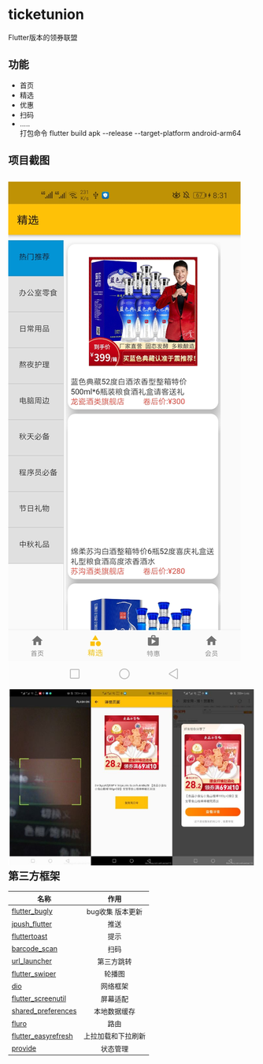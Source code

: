 ticketunion
==========
Flutter版本的领券联盟


功能
----------
* 首页<br>
* 精选<br>
* 优惠<br>
* 扫码<br>
* .....<br>
  打包命令   flutter build apk --release --target-platform android-arm64


项目截图
------------------
![avatar](/screenshots/2.jpg)
![avatar](/screenshots/11.jpg)
第三方框架
-----------------
| 名称        | 作用         |
| ------------- |:-------------:|
|  [ flutter_bugly](https://github.com/best-flutter/flutter_swiper)     |bug收集 版本更新 |
|  [jpush_flutter](https://github.com/best-flutter/flutter_swiper)     |推送 |
|  [ fluttertoast](https://github.com/best-flutter/flutter_swiper)     |提示 |
|  [ barcode_scan](https://girthub.com/best-flutter/flutter_swiper)     |扫码 |
|  [url_launcher](https://github.com/best-flutter/flutter_swiper)     |第三方跳转 |
|  [flutter_swiper](https://github.com/best-flutter/flutter_swiper)     |轮播图 |
|  [dio](https://github.com/flutterchina/dio)  | 网络框架      |
|  [flutter_screenutil](https://pub.dev/packages/flutter_screenutil)   | 屏幕适配    |
|  [shared_preferences](https://pub.dev/packages/shared_preferences)   | 本地数据缓存    |
|  [fluro](https://pub.dev/packages/fluro)   |  路由   |
|  [flutter_easyrefresh](https://pub.dev/packages/pull_to_refresh)   |  上拉加载和下拉刷新   |
|  [provide](https://pub.dev/packages/provider)   |  状态管理   |







